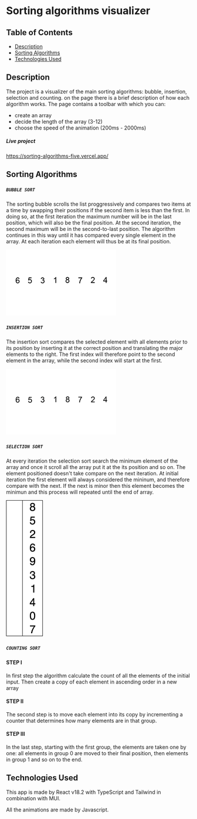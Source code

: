 # Sorting algorithms visualizer

## Table of Contents

- [Description](#description)
- [Sorting Algorithms](#sorting-algorithms)
- [Technologies Used](#technologies-used)

## Description

The project is a visualizer of the main sorting algorithms: bubble, insertion, selection and counting. on the page there is a brief description of how each algorithm works. The page contains a toolbar with which you can:

- create an array
- decide the length of the array (3-12)
- choose the speed of the animation (200ms - 2000ms)

##### Live project

https://sorting-algorithms-five.vercel.app/

## Sorting Algorithms

##### `BUBBLE SORT`

The sorting bubble scrolls the list proggressively and compares two items at a time by swapping their positions if the second item is less than the first. In doing so, at the first iteration the maximum number will be in the last position, which will also be the final position. At the second iteration, the second maximum will be in the second-to-last position. The algorithm continues in this way until it has compared every single element in the array. At each iteration each element will thus be at its final position.

![bubble-sort](./public/assets/bubble-sort.gif)

##### `INSERTION SORT`

The insertion sort compares the selected element with all elements prior to its position by inserting it at the correct position and translating the major elements to the right. The first index will therefore point to the second element in the array, while the second index will start at the first.

![insertion-sort](./public/assets/insertion-sort.gif)

##### `SELECTION SORT`

At every iteration the selection sort search the minimum element of the array and once it scroll all the array put it at the its position and so on. The element positioned doesn't take compare on the next iteration. At initial iteration the first element will always considered the mininum, and therefore compare with the next. If the next is minor then this element becomes the minimun and this process will repeated until the end of array.

![selection-sort](./public/assets/selection-sort.gif)

##### `COUNTING SORT`

#### STEP I

In first step the algorithm calculate the count of all the elements of the initial input. Then create a copy of each element in ascending order in a new array

#### STEP II

The second step is to move each element into its copy by incrementing a counter that determines how many elements are in that group.

#### STEP III

In the last step, starting with the first group, the elements are taken one by one: all elements in group 0 are moved to their final position, then elements in group 1 and so on to the end.

## Technologies Used

This app is made by React v18.2 with TypeScript and Tailwind in combination with MUI.

All the animations are made by Javascript.

